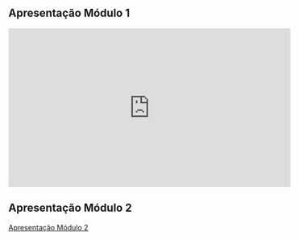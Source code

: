 ## Apresentação  Módulo 1

<iframe width="560" height="315" src="https://www.youtube.com/embed/J68yiBu_BsI" title="YouTube video player" frameborder="0" allow="accelerometer; autoplay; clipboard-write; encrypted-media; gyroscope; picture-in-picture" allowfullscreen></iframe>

## Apresentação  Módulo 2

[Apresentação Módulo 2](https://unbbr-my.sharepoint.com/:v:/g/personal/190044390_aluno_unb_br/ERhQ-uQnj4xMlyZzKPtsRfMByD-a0qVkOub4UhZg8k5WpQ?e=nuOk8Q)
